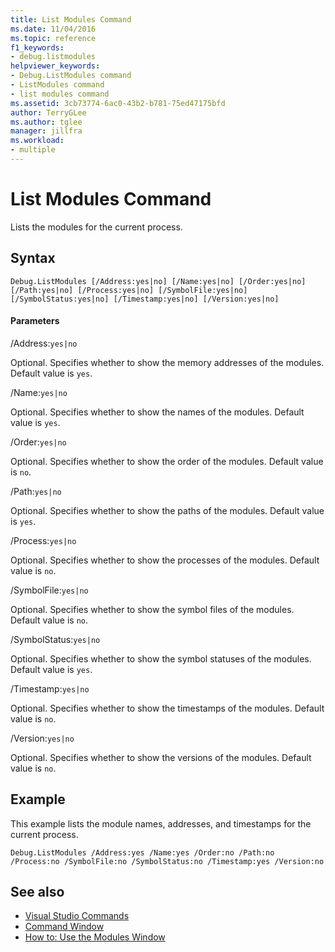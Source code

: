 ```yaml
---
title: List Modules Command
ms.date: 11/04/2016
ms.topic: reference
f1_keywords:
- debug.listmodules
helpviewer_keywords:
- Debug.ListModules command
- ListModules command
- list modules command
ms.assetid: 3cb73774-6ac0-43b2-b781-75ed47175bfd
author: TerryGLee
ms.author: tglee
manager: jillfra
ms.workload:
- multiple
---
```

# List Modules Command
Lists the modules for the current process.

## Syntax

```
Debug.ListModules [/Address:yes|no] [/Name:yes|no] [/Order:yes|no]
[/Path:yes|no] [/Process:yes|no] [/SymbolFile:yes|no]
[/SymbolStatus:yes|no] [/Timestamp:yes|no] [/Version:yes|no]
```

#### Parameters
/Address:`yes|no`

Optional. Specifies whether to show the memory addresses of the modules. Default value is `yes`.

/Name:`yes|no`

Optional. Specifies whether to show the names of the modules. Default value is `yes`.

/Order:`yes|no`

Optional. Specifies whether to show the order of the modules. Default value is `no`.

/Path:`yes|no`

Optional. Specifies whether to show the paths of the modules. Default value is `yes`.

/Process:`yes|no`

Optional. Specifies whether to show the processes of the modules. Default value is `no`.

/SymbolFile:`yes|no`

Optional. Specifies whether to show the symbol files of the modules. Default value is `no`.

/SymbolStatus:`yes|no`

Optional. Specifies whether to show the symbol statuses of the modules. Default value is `yes`.

/Timestamp:`yes|no`

Optional. Specifies whether to show the timestamps of the modules. Default value is `no`.

/Version:`yes|no`

Optional. Specifies whether to show the versions of the modules. Default value is `no`.

## Example
This example lists the module names, addresses, and timestamps for the current process.

```
Debug.ListModules /Address:yes /Name:yes /Order:no /Path:no /Process:no /SymbolFile:no /SymbolStatus:no /Timestamp:yes /Version:no
```

## See also

- [Visual Studio Commands](../../ide/reference/visual-studio-commands.md)
- [Command Window](../../ide/reference/command-window.md)
- [How to: Use the Modules Window](../../debugger/how-to-use-the-modules-window.md)
